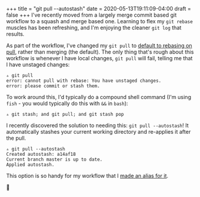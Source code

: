 +++
title = "git pull --autostash"
date = 2020-05-13T19:11:09-04:00
draft = false
+++
I've recently moved from a largely merge commit based git workflow to a squash and merge based one.
Learning to flex my `git rebase` muscles has been refreshing, and I'm enjoying the cleaner `git log` that results.

As part of the workflow, I've changed my `git pull` to [default to rebasing on pull](https://github.com/svanburen/dotfiles/commit/de0f57867ba3270212c02884ec1053e64158fa1b), rather than merging (the default).
The only thing that's rough about this workflow is whenever I have local changes, `git pull` will fail, telling me that I have unstaged changes:

```commandline
▵ git pull
error: cannot pull with rebase: You have unstaged changes.
error: please commit or stash them.
```

To work around this, I'd typically do a compound shell command (I'm using `fish` - you would typically do this with `&&` in `bash`):

```commandline
▵ git stash; and git pull; and git stash pop
```

I recently discovered the solution to needing this: `git pull --autostash`!
It automatically stashes your current working directory and re-applies it after the pull.

```commandline
▵ git pull --autostash
Created autostash: a14af18
Current branch master is up to date.
Applied autostash.
```

This option is so handy for my workflow that I [made an alias for it](https://github.com/svanburen/dotfiles/commit/297733).

🥳
